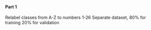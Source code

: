 
#### Part 1
Relabel classes from A-Z to numbers 1-26
Separate dataset, 80% for training 20% for validation
